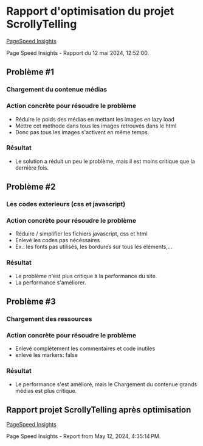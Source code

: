 # Rapport d'optimisation du projet ScrollyTelling

[PageSpeed Insights](https://pagespeed.web.dev/analysis/https-kristy-tim-momo-com/lgzezwrr2i?form_factor=desktop)

Page Speed Insights - Rapport du 12 mai 2024, 12:52:00.

## Problème #1

### Chargement du contenue médias

### Action concrète pour résoudre le problème

- Réduire le poids des médias en mettant les images en lazy load
- Mettre cet méthode dans tous les images retrouvés dans le html
- Donc pas tous les images s'activent en même temps.

### Résultat

- Le solution a réduit un peu le problème, mais il est moins critique que la dernière fois.

## Problème #2

### Les codes exterieurs (css et javascript)

### Action concrète pour résoudre le problème

- Réduire / simplifier les fichiers javascript, css et html
- Enlevé les codes pas nécéssaires
- Ex.: les fonts pas utilisés, les bordures sur tous les éléments,...

### Résultat

- Le problème n'est plus critique à la performance du site.
- La performance s'améliorer.

## Problème #3

### Chargement des ressources

### Action concrète pour résoudre le problème

- Enlevé complètement les commentaires et code inutiles
- enlevé les markers: false

### Résultat

- Le performance s'est amélioré, mais le Chargement du contenue grands médias est plus critique.

## Rapport projet ScrollyTelling après optimisation

[PageSpeed Insights](https://pagespeed.web.dev/analysis/https-kristy-tim-momo-com/glwlcbwxoa?form_factor=desktop)

Page Speed Insights - Report from May 12, 2024, 4:35:14 PM.
